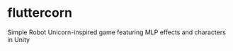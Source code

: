 fluttercorn
===========

Simple Robot Unicorn-inspired game featuring MLP effects and characters in Unity
